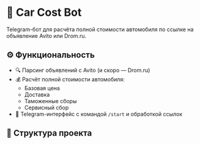 # 🚗 Car Cost Bot

Telegram-бот для расчёта полной стоимости автомобиля по ссылке на объявление Avito или Drom.ru.

## ⚙️ Функциональность

- 🔍 Парсинг объявлений с Avito (и скоро — Drom.ru)
- 💰 Расчёт полной стоимости автомобиля:
  - Базовая цена
  - Доставка
  - Таможенные сборы
  - Сервисный сбор
- 🤖 Telegram-интерфейс с командой `/start` и обработкой ссылок

## 📁 Структура проекта
